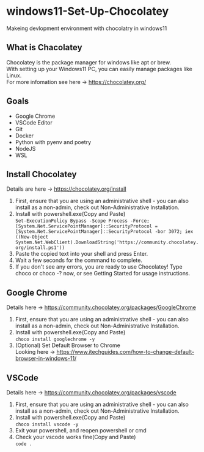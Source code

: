 # windows11-Set-Up-Chocolatey
Makeing devlopment environment with chocolatry in windows11

## What is Chacolatey
Chocolatey is the package manager for windows like apt or brew.  
With setting up your Windows11 PC, you can easily manage packages like Linux.  
For more infomation see here -> https://chocolatey.org/


## Goals
+ Google Chrome
+ VSCode Editor
+ Git
+ Docker
+ Python with pyenv and poetry
+ NodeJS
+ WSL

## Install Chocolatey
Details are here -> https://chocolatey.org/install
1. First, ensure that you are using an administrative shell - you can also install as a non-admin, check out Non-Administrative Installation.
2. Install with powershell.exe(Copy and Paste)  
```Set-ExecutionPolicy Bypass -Scope Process -Force; [System.Net.ServicePointManager]::SecurityProtocol = [System.Net.ServicePointManager]::SecurityProtocol -bor 3072; iex ((New-Object System.Net.WebClient).DownloadString('https://community.chocolatey.org/install.ps1'))```
3. Paste the copied text into your shell and press Enter.
4. Wait a few seconds for the command to complete.
5. If you don't see any errors, you are ready to use Chocolatey! Type choco or choco -? now, or see Getting Started for usage instructions.

## Google Chrome
Details here -> https://community.chocolatey.org/packages/GoogleChrome  
1. First, ensure that you are using an administrative shell - you can also install as a non-admin, check out Non-Administrative Installation.
2. Install with powershell.exe(Copy and Paste)  
```choco install googlechrome -y```
3. (Optional) Set Default Browser to Chrome  
Looking here -> https://www.itechguides.com/how-to-change-default-browser-in-windows-11/

## VSCode
Details here -> https://community.chocolatey.org/packages/vscode  
1. First, ensure that you are using an administrative shell - you can also install as a non-admin, check out Non-Administrative Installation.
2. Install with powershell.exe(Copy and Paste)  
```choco install vscode -y```
3. Exit your powershell, and reopen powershell or cmd
4. Check your vscode works fine(Copy and Paste)  
```code .```
